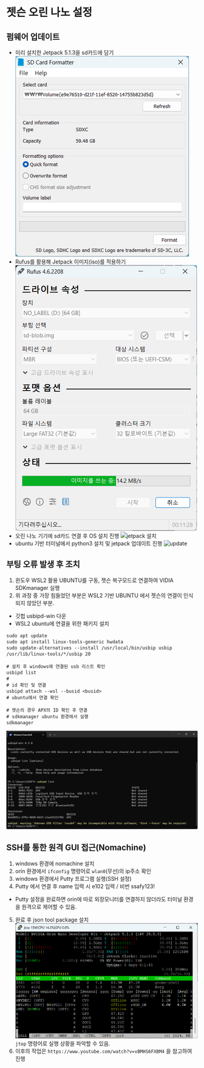 # 젯슨 오린 나노 설정

## 펌웨어 업데이트 
- 미리 설치한 Jetpack 5.1.3을 sd카드에 담기
![sd card formatter 설정](image.png)
- Rufus를 활용해 Jetpack 이미지(iso)를 적용하기
![Rufus](image-1.png)
- 오린 나노 기기에 sd카드 연결 후 OS 설치 진행
![jetpack 설치](image-2.png)
- ubuntu 기반 터미널에서 python3 설치 및 jetpack 업데이트 진행
![update](image-3.png)

## 부팅 오류 발생 후 조치
1. 윈도우 WSL2 활용 UBUNTU를 구동, 젯슨 복구모드로 연결하여 VIDIA SDKmanager 실행
2. 위 과정 중 가장 힘들었던 부분은 WSL2 기반 UBUNTU 에서 젯슨의 연결이 인식되지 않았던 부분.
- 깃헙 usbipd-win 다운
- WSL2 ubuntu에 연결을 위한 패키지 설치
```ubuntu
sudo apt update
sudo apt install linux-tools-generic hwdata
sudo update-alternatives --install /usr/local/bin/usbip usbip /usr/lib/linux-tools/*/usbip 20

# 설치 후 windows에 연결된 usb 리스트 확인
usbipd list
# 
# id 확인 및 연결
usbipd attach --wsl --busid <busid>
# ubuntu에서 연결 확인

# 젯슨의 경우 APX의 ID 확인 후 연결
# sdkmanager ubuntu 환경에서 실행
sdkmanager
```
![alt text](image-5.png)

## SSH를 통한 원격 GUI 접근(Nomachine)

1. windows 환경에 nomachine 설치
2. orin 환경에서 `ifconfig` 명령어로 `wlan0`(무선)의 ip주소 확인
3. windows 환경에서 Putty 프로그램 실행(SSH 설정)
4. Putty 에서 연결 후 name 입력 시 e102 입력 / 비번 ssafy123!
- Putty 설정을 완료하면 orin에 따로 외장모니터를 연결하지 않더라도 터미널 환경을 원격으로 제어할 수 있음.
5. 완료 후 json tool package 설치
![jtop 실행 시 GUI 어느정도 대체 가능](image-4.png)
`jtop` 명령어로 실행 상황을 파악할 수 있음.
6. 이후의 작업은 `https://www.youtube.com/watch?v=vBMHS6FXBM4` 을 참고하여 진행